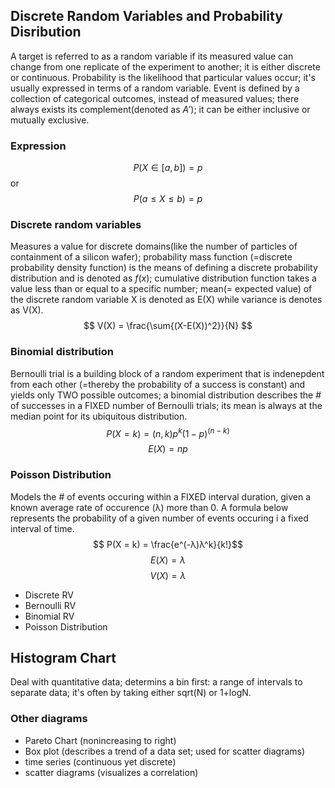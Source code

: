 ## Discrete Random Variables and Probability Disribution
A target is referred to as a random variable if its measured value can change from one replicate of the experiment to another; it is either discrete or continuous.
Probability is the likelihood that particular values occur; it's usually expressed in terms of a random variable.
Event is defined by a collection of categorical outcomes, instead of measured values; there always exists its complement(denoted as $A'$); it can be either inclusive or mutually exclusive.

### Expression
$$P(X \in{[a, b]}) = p$$ or $$P(a \leq X \leq b) = p$$

### Discrete random variables
Measures a value for discrete domains(like the number of particles of containment of a silicon wafer); probability mass function (=discrete probability density function) is the means of defining a discrete probability distribution and is denoted as $f(x)$; cumulative distribution function takes a value less than or equal to a specific number; mean(= expected value) of the discrete random variable X is denoted as E(X) while variance is denotes as V(X).
$$ V(X) = \frac{\sum{(X-E(X))^2}}{N} $$

### Binomial distribution
Bernoulli trial is a building block of a random experiment that is indenepdent from each other (=thereby the probability of a success is constant) and yields only TWO possible outcomes; a binomial distribution describes the # of successes in a FIXED number of Bernoulli trials; its mean is always at the median point for its ubiquitous distribution.
$$ P(X = k) = (n, k)p^k(1-p)^(n-k) $$
$$ E(X) = np $$ 

### Poisson Distribution
Models the # of events occuring within a FIXED interval duration, given a known average rate of occurence (λ) more than 0. A formula below represents the probability of a given number of events occuring i a fixed interval of time.
$$ P(X = k) = \frac{e^(-λ)λ^k}{k!}$$
$$ E(X) = λ $$
$$ V(X) = λ $$


- Discrete RV
- Bernoulli RV
- Binomial RV
- Poisson Distribution

## Histogram Chart
Deal with quantitative data; determins a bin first: a range of intervals to separate data; it's often by taking either sqrt(N) or 1+logN.

### Other diagrams
- Pareto Chart (nonincreasing to right)
- Box plot (describes a trend of a data set; used for scatter diagrams)
- time series (continuous yet discrete)
- scatter diagrams (visualizes a correlation)